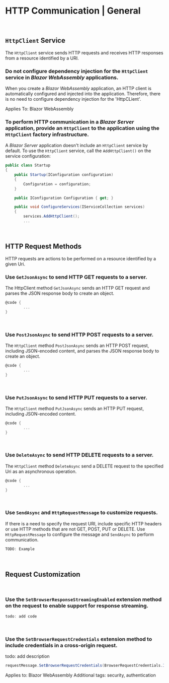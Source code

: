 # HTTP Communication | General
<br>


## `HttpClient` Service

The `HttpClient` service sends HTTP requests and receives HTTP responses from a resource identified by a URI.
<br>


### Do not configure dependency injection for the `HttpClient` service in _Blazor_ _WebAssembly_ applications.

When you create a _Blazor WebAssembly_ application, an HTTP client is automatically configured and injected into the application. Therefore, there is no need to
configure dependency injection for the 'HttpCLient'.

Applies To: Blazor WebAssembly
<br>


### To perform HTTP communication in a _Blazor Server_ application, provide an `HttpClient` to the application using the `HttpClient` factory infrastructure.

A _Blazor Server_ application doesn't include an `HttpClient` service by default. To use the `HttpClient` service, call the `AddHttpClient()` on the service configuration:

```csharp
public class Startup
{
	public Startup(IConfiguration configuration) 
	{
		Configuration = configuration;
	}

	public IConfiguration Configuration { get; }

	public void ConfigureServices(IServiceCollection services)
	{
		services.AddHttpClient();
		...
```
<br>


## HTTP Request Methods

HTTP requests are actions to be performed on a resource identified by a given Uri.
<br>


### Use  `GetJsonAsync`  to send HTTP GET requests to a server.

The HttpClient method `GetJsonAsync`  sends an HTTP GET request and parses the JSON response body to create an object.

```csharp
@code {  
        ...       
}  
``` 
<br>


### Use  `PostJsonAsync`  to send HTTP POST requests to a server.

The `HttpClient` method `PostJsonAsync`  sends an HTTP POST request, including JSON-encoded content, and parses the JSON response body to create an object.

```csharp
@code {  
        ...       
}  
``` 
<br>


### Use  `PutJsonAsync`  to send HTTP PUT requests to a server.

The `HttpClient` method `PutJsonAsync`  sends an HTTP PUT request, including JSON-encoded content.

```csharp
@code {  
        ...       
}  
``` 
<br>


### Use  `DeleteAsync`  to send HTTP DELETE requests to a server.

The `HttpClient` method `DeleteAsync`  send a DELETE request to the specified Uri as an asynchronous operation.

```csharp
@code {  
        ...       
}  
``` 
<br>


### Use `SendAsync` and `HttpRequestMessage` to customize requests.

If there is a need to specify the request URI, include specific HTTP headers or use HTTP methods that are not GET, POST, PUT or DELETE. Use `HttpRequestMessage` to configure the message and `SendAsync` to perform communication.

```csharp
TODO: Example
```
<br>


## Request Customization
<br>


### Use the `SetBrowserResponseStreamingEnabled` extension method on the request to enable support for response streaming.

<An HTTP response is typically buffered in a _Blazor WebAssembly_ app to enable support for sync reads on the response content.>

```csharp
todo: add code
```
<br>

### Use the `SetBrowserRequestCredentials` extension method to include credentials in a cross-origin request.

todo: add description

```csharp
requestMessage.SetBrowserRequestCredentials(BrowserRequestCredentials.Include);
```

Applies to: Blazor WebAssembly
Additional tags: security, authentication
<br>
